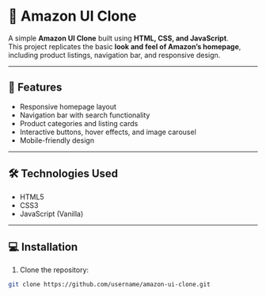 # 🛒 Amazon UI Clone

A simple **Amazon UI Clone** built using **HTML, CSS, and JavaScript**.  
This project replicates the basic **look and feel of Amazon’s homepage**, including product listings, navigation bar, and responsive design.

---

## 🚀 Features
- Responsive homepage layout  
- Navigation bar with search functionality  
- Product categories and listing cards  
- Interactive buttons, hover effects, and image carousel  
- Mobile-friendly design

---

## 🛠️ Technologies Used
- HTML5  
- CSS3  
- JavaScript (Vanilla)  

---

## 💻 Installation
1. Clone the repository:
```bash
git clone https://github.com/username/amazon-ui-clone.git
